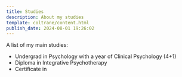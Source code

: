 ```yaml
---
title: Studies
description: About my studies
template: coltrane/content.html
publish_date: 2024-08-01 19:26:02
---
```


A list of my main studies:

- Undergrad in Psychology with a year of Clinical Psychology (4+1)
- Diploma in Integrative Psychotherapy
- Certificate in 
  